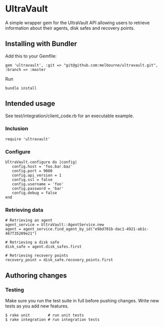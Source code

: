 # UltraVault

A simple wrapper gem for the UltraVault API allowing users to retrieve information about their agents, disk safes and recovery points.

## Installing with Bundler

Add this to your Gemfile:

    gem 'ultravault', :git => "git@github.com:melbourne/ultravault.git", :branch => :master

Run

    bundle install

## Intended usage

See test/integration/client_code.rb for an executable example.

### Inclusion

    require 'ultravault'

### Configure

    UltraVault.configure do |config|
       config.host = 'foo.bar.baz'
       config.port = 9080
       config.api_version = 1
       config.ssl = false
       config.username = 'foo'
       config.password = 'bar'
       config.debug = false
    end   
 
### Retrieving data

    # Retrieving an agent
    agent_service = UltraVault::AgentService.new
    agent = agent_service.find_agent_by_id("e9bd701b-dac1-4921-ab1c-467f35209e21")
    
    # Retrieving a disk safe
    disk_safe = agent.disk_safes.first

    # Retrieving recovery points
    recovery_point = disk_safe.recovery_points.first


## Authoring changes

### Testing

Make sure you run the test suite in full before pushing changes. Write new tests as you add new features.

    $ rake unit        # run unit tests
    $ rake integration # run integration tests

